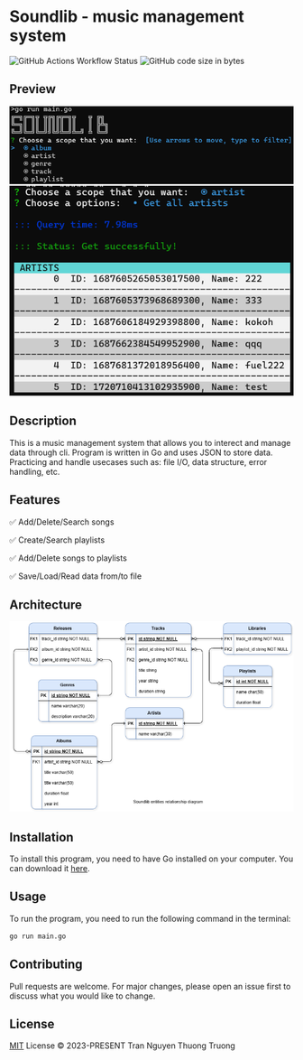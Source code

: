 # Soundlib - music management system

![GitHub Actions Workflow Status](https://img.shields.io/github/actions/workflow/status/thuongtruong109/soundlib/ci.yml)
![GitHub code size in bytes](https://img.shields.io/github/languages/code-size/thuongtruong109/soundlib)

## Preview

![Main Menu](/public/1.png)
![Read data](/public/2.png)

## Description

This is a music management system that allows you to interect and manage data through cli. Program is written in Go and uses JSON to store data. Practicing and handle usecases such as: file I/O, data structure, error handling, etc.

## Features

✅ Add/Delete/Search songs

✅ Create/Search playlists

✅ Add/Delete songs to playlists

✅ Save/Load/Read data from/to file

## Architecture

![ERD](/docs/erd.png)

## Installation

To install this program, you need to have Go installed on your computer. You can download it [here](https://golang.org/dl/).

## Usage

To run the program, you need to run the following command in the terminal:

```bash
go run main.go
```

## Contributing

Pull requests are welcome. For major changes, please open an issue first to discuss what you would like to change.

## License

[MIT](LICENSE) License © 2023-PRESENT Tran Nguyen Thuong Truong

<!-- ## References

[Read x write JSON](https://www.developer.com/languages/json-files-golang/)

[Append to Json](https://dev.to/evilcel3ri/append-data-to-json-in-go-5gbj)

[symbol](https://www.cutesymbols.net/p/dot.html) -->

